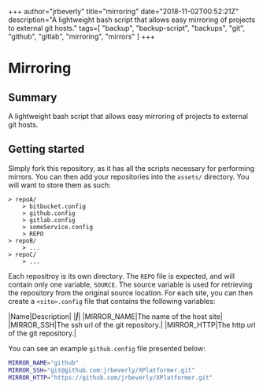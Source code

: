 +++
author="jrbeverly"
title="mirroring"
date="2018-11-02T00:52:21Z"
description="A lightweight bash script that allows easy mirroring of projects to external git hosts."
tags=[
  "backup",
  "backup-script",
  "backups",
  "git",
  "github",
  "gitlab",
  "mirroring",
  "mirrors"
]
+++

# Mirroring

## Summary

A lightweight bash script that allows easy mirroring of projects to external git hosts.

## Getting started

Simply fork this repository, as it has all the scripts necessary for performing mirrors. You can then add your repositories into the `assets/` directory. You will want to store them as such:

    > repoA/
        > bitbucket.config
        > github.config
        > gitlab.config
        > someService.config
        > REPO
    > repoB/
        > ...
    > repoC/
        > ...

Each repositroy is its own directory. The `REPO` file is expected, and will contain only one variable, `SOURCE`. The source variable is used for retrieving the repository from the original source location. For each site, you can then create a `<site>.config` file that contains the following variables:

|Name|Description|
|***|***|
|MIRROR_NAME|The name of the host site|
|MIRROR_SSH|The ssh url of the git repository.|
|MIRROR_HTTP|The http url of the git repository.|

You can see an example `github.config` file presented below:

```bash
MIRROR_NAME="github"
MIRROR_SSH="git@github.com:jrbeverly/XPlatformer.git"
MIRROR_HTTP="https://github.com/jrbeverly/XPlatformer.git"
```